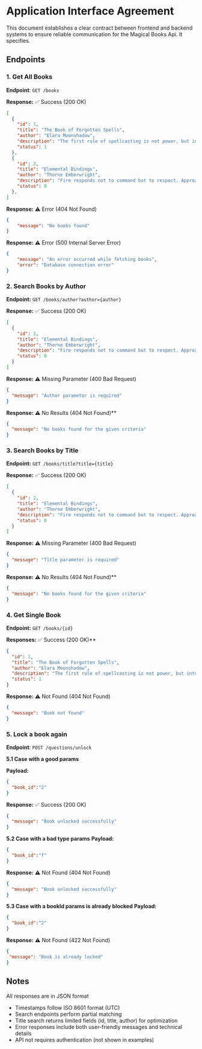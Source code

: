 # Application Interface Agreement
This document establishes a clear contract between frontend and backend systems to ensure reliable communication for the Magical Books Api. It specifies.


## Endpoints

### 1. Get All Books
**Endpoint**: `GET /books`

**Response:** ✅ Success (200 OK)

```json
[
  {
    "id": 1,
    "title": "The Book of Forgotten Spells",
    "author": "Elara Moonshadow",
    "description": "The first rule of spellcasting is not power, but intent. A whispered word with pure purpose will always overcome a shouted incantation filled with doubt.",
    "status": 1
  },
  {
    "id": 2,
    "title": "Elemental Bindings",
    "author": "Thorne Emberwright",
    "description": "Fire responds not to command but to respect. Approach the flame with humility, and it shall dance within your palm without burning.",
    "status": 0
  },
]
```

**Response:** ⚠️ Error (404 Not Found)

```json
{
    "message": "No books found"
}
```

**Response:** ⚠️ Error (500 Internal Server Error)

```json
{
    "message": "An error occurred while fetching books",
    "error": "Database connection error"
}
```

### 2. Search Books by Author
**Endpoint:** `GET /books/author?author={author}`

**Response:** ✅ Success (200 OK)

```json
[
  {
    "id": 2,
    "title": "Elemental Bindings",
    "author": "Thorne Emberwright",
    "description": "Fire responds not to command but to respect. Approach the flame with humility, and it shall dance within your palm without burning.",
    "status": 0
  }
]
```

**Response:** ⚠️ Missing Parameter (400 Bad Request)

```json
{
  "message": "Author parameter is required"
}
```

**Response:** ⚠️ No Results (404 Not Found)**

```json
{
  "message": "No books found for the given criteria"
}
```

### 3. Search Books by Title
**Endpoint:** `GET /books/title?title={title}`

**Response:** ✅ Success (200 OK)

```json
[
  {
    "id": 2,
    "title": "Elemental Bindings",
    "author": "Thorne Emberwright",
    "description": "Fire responds not to command but to respect. Approach the flame with humility, and it shall dance within your palm without burning.",
    "status": 0
  }
]
```

**Response:** ⚠️ Missing Parameter (400 Bad Request)


```json
{
  "message": "Title parameter is required"
}
```

**Response:** ⚠️ No Results (404 Not Found)**

```json
{
  "message": "No books found for the given criteria"
}
```


### 4. Get Single Book
**Endpoint:** `GET /books/{id}`

**Responses:** ✅ Success (200 OK)**

```json
{
  "id": 1,
  "title": "The Book of Forgotten Spells",
  "author": "Elara Moonshadow",
  "description": "The first rule of spellcasting is not power, but intent. A whispered word with pure purpose will always overcome a shouted incantation filled with doubt.",
  "status": 1
}
```

**Response:** ⚠️ Not Found (404 Not Found)

```json
{
  "message": "Book not found"
}
```

### 5. Lock a book again
**Endpoint**: `POST /questions/unlock`

**5.1 Case with a good params**

**Payload:**
```json
{
  "book_id":"2"
}
```
**Response:** ✅ Success (200 OK)
```json
{
  "message": "Book unlocked successfully"
}
```
**5.2 Case with a bad type params**
**Payload:**
```json
{
  "book_id":"f"
}
```
**Response:** ⚠️ Not Found (404 Not Found)
```json
{
  "message": "Book unlocked successfully"
}
```
**5.3 Case with a bookId params is already blocked**
**Payload:**
```json
{
  "book_id":"2"
}
```
**Response:** ⚠️ Not Found (422 Not Found)
```json
{
 "message": "Book is already locked"
}
```

## Notes
All responses are in JSON format

- Timestamps follow ISO 8601 format (UTC)
- Search endpoints perform partial matching
- Title search returns limited fields (id, title, author) for optimization
- Error responses include both user-friendly messages and technical details
- API not requires authentication (not shown in examples)
